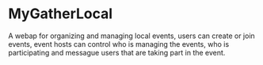 # MyGatherLocal

A webap for organizing and managing local events, users can create or join events, event hosts can control who is managing the events, who is participating and messague users that are taking part in the event.